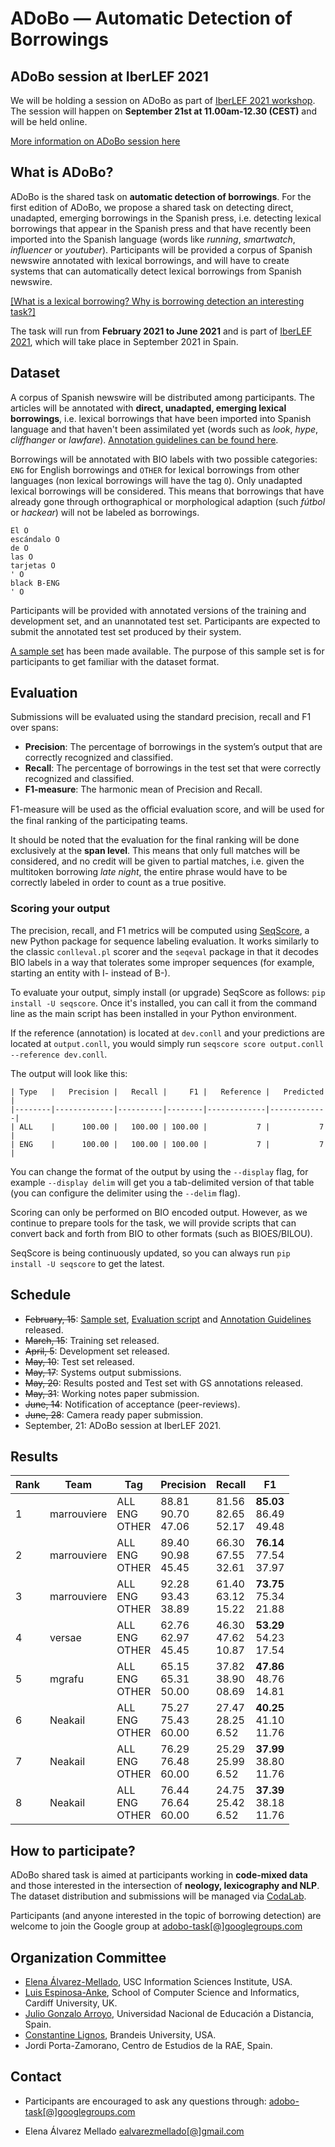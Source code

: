 # ADoBo — Automatic Detection of Borrowings 

## ADoBo session at IberLEF 2021
We will be holding a session on ADoBo as part of [IberLEF 2021 workshop](https://sites.google.com/view/iberlef2021/workshop). The session will happen on **September 21st at 11.00am-12.30 (CEST)** and will be held online. 

[More information on ADoBo session here](https://adobo-task.github.io/schedule.html)

## What is ADoBo?
ADoBo is the shared task on **automatic detection of borrowings**. For the first edition of ADoBo, we propose a shared task on detecting direct, unadapted, emerging borrowings in the Spanish press, i.e. detecting lexical borrowings that appear in the Spanish press and that have recently been imported into the Spanish language (words like _running_, _smartwatch_, _influencer_ or _youtuber_). Participants will be provided a corpus of Spanish newswire annotated with lexical borrowings, and will have to create  systems that can automatically detect lexical borrowings from Spanish newswire.

[[What is a lexical borrowing? Why is borrowing detection an interesting task?]](https://adobo-task.github.io/borrowing.html)

The task will run from **February 2021 to June 2021** and is part of [IberLEF 2021](https://sites.google.com/view/iberlef2021/), which will take place in September 2021 in Spain.

## Dataset
A corpus of Spanish newswire will be distributed among participants. The articles will be annotated with **direct, unadapted, emerging lexical borrowings**, i.e. lexical borrowings that have been imported into Spanish language and that haven't been assimilated yet (words such as _look_, _hype_, _cliffhanger_ or _lawfare_). [Annotation guidelines can be found here](https://adobo-task.github.io/docs/guidelines.pdf).

Borrowings will be annotated with BIO labels with two possible categories: ``ENG`` for English borrowings and ``OTHER`` for lexical borrowings from other languages (non lexical borrowings will have the tag ``O``). Only unadapted lexical borrowings will be considered. This means that borrowings that have already gone through orthographical or morphological adaption (such _fútbol_ or _hackear_) will not be labeled as borrowings. 

```
El O
escándalo O
de O
las O
tarjetas O
' O
black B-ENG
' O
```

Participants will be provided with annotated versions of the training and development set, and an unannotated test set. Participants are expected to submit the annotated test set produced by their system. 

[A sample set](https://github.com/adobo-task/adobo-2021/tree/main/corpus) has been made available. The purpose of this sample set is for participants to get familiar with the dataset format.

## Evaluation
Submissions will be evaluated using the standard precision, recall and F1 over spans:
* **Precision**: The percentage of borrowings in the system’s output that are correctly recognized and classified.
* **Recall**: The percentage of borrowings in the test set that were correctly recognized and classified.
* **F1-measure**: The harmonic mean of Precision and Recall.

F1-measure will be used as the oﬀicial evaluation score, and will be used for the final ranking of the participating teams. 

It should be noted that the evaluation for the final ranking will be done exclusively at the **span level**. This means that only full matches will be considered, and no credit will be given to partial matches, i.e. given the multitoken borrowing _late night_, the entire phrase would have to be correctly labeled in order to count as a true positive. 

### Scoring your output

The precision, recall, and F1 metrics will be computed using [SeqScore](https://github.com/bltlab/seqscore), a new Python package for sequence labeling evaluation.
It works similarly to the classic `conlleval.pl` scorer and the `seqeval` package in that it decodes BIO labels in a way that tolerates some improper sequences (for example, starting an entity with I- instead of B-).

To evaluate your output, simply install (or upgrade) SeqScore as follows: `pip install -U seqscore`.
Once it's installed, you can call it from the command line as the main script has been installed in your Python environment.

If the reference (annotation) is located at `dev.conll` and your predictions are located at `output.conll`, you would simply run `seqscore score output.conll --reference dev.conll`.

The output will look like this:
```
| Type   |   Precision |   Recall |     F1 |   Reference |   Predicted |
|--------|-------------|----------|--------|-------------|-------------|
| ALL    |      100.00 |   100.00 | 100.00 |           7 |           7 |
| ENG    |      100.00 |   100.00 | 100.00 |           7 |           7 |
```

You can change the format of the output by using the `--display` flag, for example `--display delim` will get you a tab-delimited version of that table (you can configure the delimiter using the `--delim` flag).

Scoring can only be performed on BIO encoded output. However, as we continue to prepare tools for the task, we will provide scripts that can convert back and forth from BIO to other formats (such as BIOES/BILOU).

SeqScore is being continuously updated, so you can always run `pip install -U seqscore` to get the latest.

## Schedule

* ~~February, 15~~: [Sample set](https://github.com/adobo-task/adobo-2021/tree/main/corpus), [Evaluation script](https://github.com/bltlab/seqscore) and [Annotation Guidelines](https://adobo-task.github.io/docs/guidelines.pdf) released.
* ~~March, 15~~: Training set released.
* ~~April,  5~~: Development set released.
* ~~May, 10~~: Test set released.
* ~~May,   17~~: Systems output submissions.
* ~~May,   20~~: Results posted and Test set with GS annotations released.
* ~~May,   31~~: Working notes paper submission.
* ~~June,  14~~: Notification of acceptance (peer-reviews).
* ~~June,  28~~: Camera ready paper submission.
* September, 21: ADoBo session at IberLEF 2021.

## Results

| Rank | Team         | Tag                 | Precision               | Recall                  | F1                          |
|------|--------------|---------------------|-------------------------|-------------------------|-----------------------------|
| 1    | marrouviere  | ALL<br>ENG<br>OTHER | 88.81<br>90.70<br>47.06 | 81.56<br>82.65<br>52.17 | **85.03**<br>86.49<br>49.48 |
| 2    | marrouviere  | ALL<br>ENG<br>OTHER | 89.40<br>90.98<br>45.45 | 66.30<br>67.55<br>32.61 | **76.14**<br>77.54<br>37.97 |
| 3    | marrouviere  | ALL<br>ENG<br>OTHER | 92.28<br>93.43<br>38.89 | 61.40<br>63.12<br>15.22 | **73.75**<br>75.34<br>21.88 |
| 4    | versae       | ALL<br>ENG<br>OTHER | 62.76<br>62.97<br>45.45 | 46.30<br>47.62<br>10.87 | **53.29**<br>54.23<br>17.54 |
| 5    | mgrafu       | ALL<br>ENG<br>OTHER | 65.15<br>65.31<br>50.00 | 37.82<br>38.90<br>08.69 | **47.86**<br>48.76<br>14.81 |
| 6    | Neakail      | ALL<br>ENG<br>OTHER | 75.27<br>75.43<br>60.00 | 27.47<br>28.25<br>6.52  | **40.25**<br>41.10<br>11.76 |
| 7    | Neakail      | ALL<br>ENG<br>OTHER | 76.29<br>76.48<br>60.00 | 25.29<br>25.99<br>6.52  | **37.99**<br>38.80<br>11.76 |
| 8    | Neakail      | ALL<br>ENG<br>OTHER | 76.44<br>76.64<br>60.00 | 24.75<br>25.42<br>6.52  | **37.39**<br>38.18<br>11.76 |

## How to participate?
ADoBo shared task is aimed at participants working in **code-mixed data** and those interested in the intersection of **neology, lexicography and NLP**. The dataset distribution and submissions will be managed via [CodaLab](https://competitions.codalab.org/competitions/28771). 

Participants (and anyone interested in the topic of borrowing detection) are welcome to join the Google group at [adobo-task[@]googlegroups.com](mailto:adobo-task@googlegroups.com)


## Organization Committee

* [Elena Álvarez-Mellado](https://lirondos.github.io/), USC Information Sciences Institute, USA.
* [Luis Espinosa-Anke](https://luis-espinosa-anke.jimdosite.com/), School of Computer Science and Informatics, Cardiff University, UK. 
* [Julio Gonzalo Arroyo](https://sites.google.com/view/nlp-uned/people/julio-gonzalo), Universidad Nacional de Educación a Distancia, Spain.
* [Constantine Lignos](https://lignos.org/), Brandeis University, USA.
* Jordi Porta-Zamorano, Centro de Estudios de la RAE, Spain.

## Contact

* Participants are encouraged to ask any questions through: [adobo-task[@]googlegroups.com](mailto:adobo-task@googlegroups.com)

* Elena Álvarez Mellado [ealvarezmellado[@]gmail.com](mailto:adobo-task@googlegroups.com)
